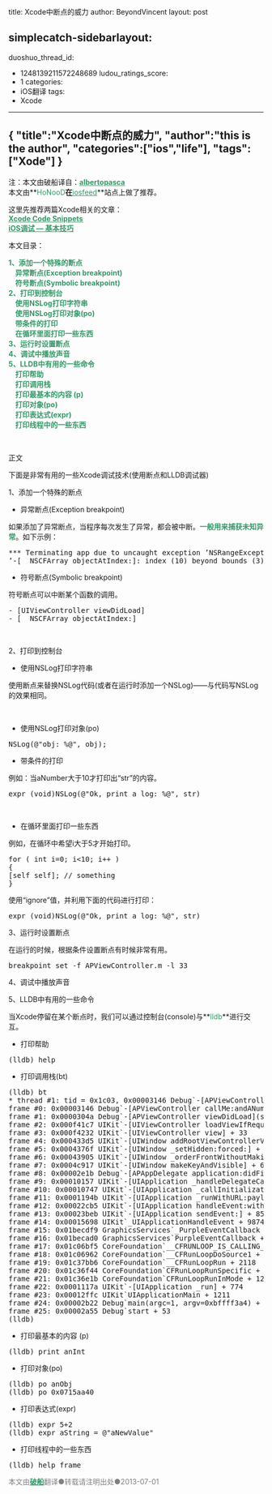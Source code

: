 
title: Xcode中断点的威力
author: BeyondVincent
layout: post

simplecatch-sidebarlayout:
  - 
duoshuo_thread_id:
  - 1248139211572248689
ludou_ratings_score:
  - 1
categories:
  - iOS翻译
tags:
  - Xcode


---
{
    "title":"Xcode中断点的威力",
    "author":"this is the author",
    "categories":["ios","life"],
    "tags":["Xode"]
}
---
注：本文由破船译自：<span style="text-decoration: underline;"><strong><span style="color: #339966; text-decoration: underline;"><a href="http://www.albertopasca.it/whiletrue/2013/06/xcode-power-of-breakpoints/" target="_blank"><span style="color: #339966; text-decoration: underline;">albertopasca</span></a></span></strong></span>  
本文由**<span style="color: #339966;">HoNooD</span>**在**<span style="text-decoration: underline;"><span style="color: #339966; text-decoration: underline;"><a href="http://iosfeed.com/view/76" target="_blank"><span style="color: #339966; text-decoration: underline;">iosfeed</span></a></span></span>**站点上做了推荐。

这里先推荐两篇Xcode相关的文章：  
**<span style="text-decoration: underline;"><span style="color: #339966; text-decoration: underline;"><a href="http://beyondvincent.com/2013/05/31/xcode-code-snippets/" target="_blank"><span style="color: #339966; text-decoration: underline;">Xcode Code Snippets</span></a></span></span>**  
**<span style="text-decoration: underline;"><span style="color: #339966; text-decoration: underline;"> <a href="http://beyondvincent.com/2013/05/16/ios%E4%B8%AD%E8%B0%83%E8%AF%95-%E5%9F%BA%E6%9C%AC%E6%8A%80%E5%B7%A7/" target="_blank"><span style="color: #339966; text-decoration: underline;">iOS调试 — 基本技巧</span></a></span></span>**

本文目录：

**<span style="color: #339966;">1、添加一个特殊的断点</span>**  
**<span style="color: #339966;">    异常断点(Exception breakpoint)</span>**  
**<span style="color: #339966;">    符号断点(Symbolic breakpoint)</span>**  
**<span style="color: #339966;">2、打印到控制台</span>**  
**<span style="color: #339966;">    使用NSLog打印字符串</span>**  
**<span style="color: #339966;">    使用NSLog打印对象(po)</span>**  
**<span style="color: #339966;">    带条件的打印</span>**  
**<span style="color: #339966;">    在循环里面打印一些东西</span>**  
**<span style="color: #339966;">3、运行时设置断点</span>**  
**<span style="color: #339966;">4、调试中播放声音</span>**  
**<span style="color: #339966;">5、LLDB中有用的一些命令</span>**  
**<span style="color: #339966;">    打印帮助</span>**  
**<span style="color: #339966;">    打印调用栈</span>**  
**<span style="color: #339966;">    打印最基本的内容 (p)</span>**  
**<span style="color: #339966;">    打印对象(po)</span>**  
**<span style="color: #339966;">    打印表达式(expr)</span>**  
**<span style="color: #339966;">    打印线程中的一些东西</span>**

&nbsp;

正文

下面是非常有用的一些Xcode调试技术(使用断点和LLDB调试器)

1、添加一个特殊的断点

*   异常断点(Exception breakpoint)

如果添加了异常断点，当程序每次发生了异常，都会被中断。**<span style="color: #339966;">一般用来捕获未知异常</span>**。如下示例：

<pre class="wp-code-highlight prettyprint linenums:1">*** Terminating app due to uncaught exception ’NSRangeException’, reason:
’-[__NSCFArray objectAtIndex:]: index (10) beyond bounds (3)</pre>


*   符号断点(Symbolic breakpoint)

符号断点可以中断某个函数的调用。

<pre class="wp-code-highlight prettyprint linenums:1">- [UIViewController viewDidLoad]
- [__NSCFArray objectAtIndex:]</pre>


&nbsp;

2、打印到控制台

*   使用NSLog打印字符串

使用断点来替换NSLog代码(或者在运行时添加一个NSLog)——与代码写NSLog的效果相同。


&nbsp;

*   使用NSLog打印对象(po)

<pre class="wp-code-highlight prettyprint linenums:1">NSLog(@"obj: %@", obj);</pre>


*   带条件的打印

例如：当aNumber大于10才打印出“str”的内容。

<pre class="wp-code-highlight prettyprint linenums:1">expr (void)NSLog(@"Ok, print a log: %@", str)</pre>


&nbsp;

*   在循环里面打印一些东西

例如，在循环中希望i大于5才开始打印。

<pre class="wp-code-highlight prettyprint linenums:1">for ( int i=0; i&lt;10; i++ )
{
[self self]; // something
}</pre>

使用“ignore”值，并利用下面的代码进行打印：

<pre class="wp-code-highlight prettyprint linenums:1">expr (void)NSLog(@"Ok, print a log: %@", str)</pre>


3、运行时设置断点

在运行的时候，根据条件设置断点有时候非常有用。

<pre class="wp-code-highlight prettyprint linenums:1">breakpoint set -f APViewController.m -l 33</pre>

4、调试中播放声音


5、LLDB中有用的一些命令

当Xcode停留在某个断点时，我们可以通过控制台(console)与**<span style="color: #339966;">lldb</span>**进行交互。

*   打印帮助

<pre class="wp-code-highlight prettyprint linenums:1">(lldb) help</pre>

*   打印调用栈(bt)

<pre class="wp-code-highlight prettyprint linenums:1">(lldb) bt
* thread #1: tid = 0x1c03, 0x00003146 Debug`-[APViewController callMe:andANumber:](self=0x07187e50, _cmd=0x000038b9, str=0x0715aa40, aNum=38) + 230 at APViewController.m:33, stop reason = breakpoint 3.1
frame #0: 0x00003146 Debug`-[APViewController callMe:andANumber:](self=0x07187e50, _cmd=0x000038b9, str=0x0715aa40, aNum=38) + 230 at APViewController.m:33
frame #1: 0x0000304a Debug`-[APViewController viewDidLoad](self=0x07187e50, _cmd=0x005c5a77) + 122 at APViewController.m:16
frame #2: 0x000f41c7 UIKit`-[UIViewController loadViewIfRequired] + 536
frame #3: 0x000f4232 UIKit`-[UIViewController view] + 33
frame #4: 0x000433d5 UIKit`-[UIWindow addRootViewControllerViewIfPossible] + 66
frame #5: 0x0004376f UIKit`-[UIWindow _setHidden:forced:] + 368
frame #6: 0x00043905 UIKit`-[UIWindow _orderFrontWithoutMakingKey] + 49
frame #7: 0x0004c917 UIKit`-[UIWindow makeKeyAndVisible] + 65
frame #8: 0x00002e1b Debug`-[APAppDelegate application:didFinishLaunchingWithOptions:](self=0x07560750, _cmd=0x005a9c21, application=0x0716a640, launchOptions=0x00000000) + 571 at APAppDelegate.m:28
frame #9: 0x00010157 UIKit`-[UIApplication _handleDelegateCallbacksWithOptions:isSuspended:restoreState:] + 266
frame #10: 0x00010747 UIKit`-[UIApplication _callInitializationDelegatesForURL:payload:suspended:] + 1248
frame #11: 0x0001194b UIKit`-[UIApplication _runWithURL:payload:launchOrientation:statusBarStyle:statusBarHidden:] + 805
frame #12: 0x00022cb5 UIKit`-[UIApplication handleEvent:withNewEvent:] + 1022
frame #13: 0x00023beb UIKit`-[UIApplication sendEvent:] + 85
frame #14: 0x00015698 UIKit`_UIApplicationHandleEvent + 9874
frame #15: 0x01becdf9 GraphicsServices`_PurpleEventCallback + 339
frame #16: 0x01becad0 GraphicsServices`PurpleEventCallback + 46
frame #17: 0x01c06bf5 CoreFoundation`__CFRUNLOOP_IS_CALLING_OUT_TO_A_SOURCE1_PERFORM_FUNCTION__ + 53
frame #18: 0x01c06962 CoreFoundation`__CFRunLoopDoSource1 + 146
frame #19: 0x01c37bb6 CoreFoundation`__CFRunLoopRun + 2118
frame #20: 0x01c36f44 CoreFoundation`CFRunLoopRunSpecific + 276
frame #21: 0x01c36e1b CoreFoundation`CFRunLoopRunInMode + 123
frame #22: 0x0001117a UIKit`-[UIApplication _run] + 774
frame #23: 0x00012ffc UIKit`UIApplicationMain + 1211
frame #24: 0x00002b22 Debug`main(argc=1, argv=0xbffff3a4) + 130 at main.m:16
frame #25: 0x00002a55 Debug`start + 53
(lldb)</pre>

*   打印最基本的内容 (p)

<pre class="wp-code-highlight prettyprint linenums:1">(lldb) print anInt</pre>

*   打印对象(po)

<pre class="wp-code-highlight prettyprint linenums:1">(lldb) po anObj
(lldb) po 0x0715aa40</pre>

*   打印表达式(expr)

<pre class="wp-code-highlight prettyprint linenums:1">(lldb) expr 5+2
(lldb) expr aString = @"aNewValue"</pre>

*   打印线程中的一些东西

<pre class="wp-code-highlight prettyprint linenums:1">(lldb) help frame</pre>

<div style="text-align: left;">
  <span style="color: #808080;">本文由<strong><span style="text-decoration: underline; color: #339966;"><a href="http://beyondvincent.com/"><span style="color: #339966; text-decoration: underline;">破船</span></a></span></strong>翻译●转载请注明出处●<time datetime="2013-05-18T17:37:00+08:00" data-updated="true">2013-07-01</time></span>
</div>

 [1]: http://beyondvincent.com/wp-content/uploads/2013/07/xcode-debug-01.png
 [2]: http://beyondvincent.com/wp-content/uploads/2013/07/xcode-debug-02.png
 [3]: http://beyondvincent.com/wp-content/uploads/2013/07/xcode-debug-04.png
 [4]: http://beyondvincent.com/wp-content/uploads/2013/07/xcode-debug-05.png
 [5]: http://beyondvincent.com/wp-content/uploads/2013/07/xcode-debug-07.png
 [6]: http://beyondvincent.com/wp-content/uploads/2013/07/xcode-debug-09.png
 [7]: http://beyondvincent.com/wp-content/uploads/2013/07/Schermata-06-2456470-alle-15.43.13.png